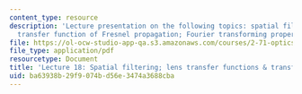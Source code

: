 ```yaml
---
content_type: resource
description: 'Lecture presentation on the following topics: spatial filtering; the
  transfer function of Fresnel propagation; Fourier transforming properties of lenses.'
file: https://ol-ocw-studio-app-qa.s3.amazonaws.com/courses/2-71-optics-spring-2009/ba63938b29f9074bd56e3474a3688cba_MIT2_71S09_lec18.pdf
file_type: application/pdf
resourcetype: Document
title: 'Lecture 18: Spatial filtering; lens transfer functions & transforms'
uid: ba63938b-29f9-074b-d56e-3474a3688cba
---
```

